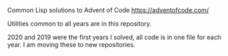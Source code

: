 Common Lisp solutions to Advent of Code https://adventofcode.com/

Utilities common to all years are in this repository.

2020 and 2019 were the first years I solved, all code is in one file for each year. I am moving these to new repositories.
